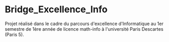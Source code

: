 # Bridge_Excellence_Info
Projet réalisé dans le cadre du parcours d'excellence d'Informatique au 1er semestre de 1ère année de licence math-info à l'université Paris Descartes (Paris 5).
